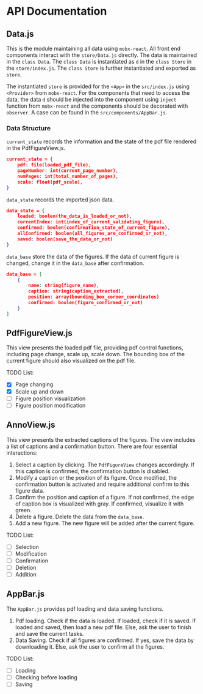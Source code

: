 # API Documentation

## Data.js
This is the module maintaining all data using `mobx-react`. 
All front end components interact with the `store/Data.js` directly.
The data is maintained in the `class Data`.
The `class Data` is instantiated as `d` in the `class Store` in the `store/index.js`.
The `class Store` is further instantiated and exported as `store`.

The instantiated `store` is provided for the `<App>` in the `src/index.js` using `<Provider>` from `mobx-react`.
For the components that need to access the data, the data `d` should be injected into the component using `inject` function from `mobx-react` and the components should be decorated with `observer`. A case can be found in the `src/components/AppBar.js`.

### Data Structure
`current_state` records the information and the state of the pdf file rendered in the PdfFigureView.js.
```json
current_state = {
    pdf: file(loaded_pdf_file),
    pageNumber: int(current_page_number),
    numPages: int(total_number_of_pages),
    scale: float(pdf_scale),
}
```
`data_state` records the imported json data. 
```json
data_state = {
    loaded: boolen(the_data_is_loaded_or_not),
    currentIndex: int(index_of_current_validating_figure),
    confirmed: boolen(confirmation_state_of_current_figure),
    allConfirmed: boolen(all_figures_are_confirmed_or_not),
    saved: boolen(save_the_data_or_not)
}
```
`data_base` store the data of the figures. If the data of current figure is changed, change it in the `data_base` after confirmation.
```json
data_base = [
    {
        name: string(figure_name),
        caption: string(caption_extracted),
        position: array(bounding_box_corner_coordinates)
        confirmed: boolen(figure_confirmed_or_not)
    }
]
```

## PdfFigureView.js
This view presents the loaded pdf file, providing pdf control functions, including page change, scale up, scale down. The bounding box of the current figure should also visualized on the pdf file.

TODO List:
- [x] Page changing
- [x] Scale up and down
- [ ] Figure position visualization
- [ ] Figure position modification

## AnnoView.js
This view presents the extracted captions of the figures. The view includes a list of captions and a confirmation button. There are four essential interactions:
1. Select a caption by clicking. The `PdfFigureView` changes accordingly. If this caption is confirmed, the confirmation button is disabled. 
2. Modify a caption or the position of its figure. Once modified, the confirmation button is activated and require additional confirm to this figure data.
3. Confirm the position and caption of a figure. If not confirmed, the edge of caption box is visualized with gray. If confirmed, visualize it with green.
4. Delete a figure. Delete the data from the `data_base`.
5. Add a new figure. The new figure will be added after the current figure.

TODO List:
- [ ] Selection
- [ ] Modification
- [ ] Confirmation
- [ ] Deletion
- [ ] Addition

## AppBar.js
The `AppBar.js` provides pdf loading and data saving functions.
1. Pdf loading. Check if the data is loaded. If loaded, check if it is saved. If loaded and saved, then load a new pdf file. Else, ask the user to finish and save the current tasks.
2. Data Saving. Check if all figures are confirmed. If yes, save the data by downloading it. Else, ask the user to confirm all the figures.

TODO List:
- [ ] Loading
- [ ] Checking before loading
- [ ] Saving